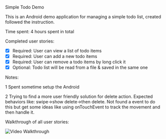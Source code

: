 Simple Todo Demo

This is an Android demo application for managing a simple todo list, created followed the instruction.

Time spent: 4 hours spent in total

Completed user stories:

 * [x] Required: User can view a list of todo items
 * [x] Required: User can add a new todo items
 * [x] Required: User can remove a todo items by long click it
 * [x] Optional: Todo list will be read from a file & saved in the same one

Notes:

1 Spent sometime setup the Android

2 Trying to find a more user friendly solution for delete action. Expected behaviors like: swipe->show delete->then delete. 
  Not found a event to do this but get some ideas like using onTouchEvent to track the movement and then handle it.

Walkthrough of all user stories:

![Video Walkthrough](TipCalculator.gif)
